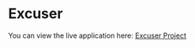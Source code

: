 # Excuser

You can view the live application here: [Excuser Project](https://excuserproject.onrender.com/)
